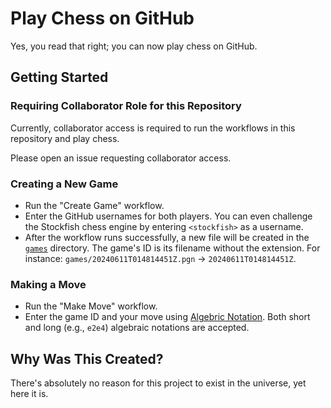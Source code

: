# Play Chess on GitHub

Yes, you read that right; you can now play chess on GitHub.

## Getting Started

### Requiring Collaborator Role for this Repository

Currently, collaborator access is required to run the workflows in this repository and play chess.

Please open an issue requesting collaborator access.

### Creating a New Game

- Run the "Create Game" workflow.
- Enter the GitHub usernames for both players. You can even challenge the Stockfish chess engine by entering `<stockfish>` as a username.
- After the workflow runs successfully, a new file will be created in the [`games`](games) directory. The game's ID is its filename without the extension. For instance: `games/20240611T014814451Z.pgn` -> `20240611T014814451Z`.

### Making a Move

- Run the "Make Move" workflow.
- Enter the game ID and your move using [Algebric Notation](<https://en.wikipedia.org/wiki/Algebraic_notation_(chess)>). Both short and long (e.g., `e2e4`) algebraic notations are accepted.

## Why Was This Created?

There's absolutely no reason for this project to exist in the universe, yet here it is.

